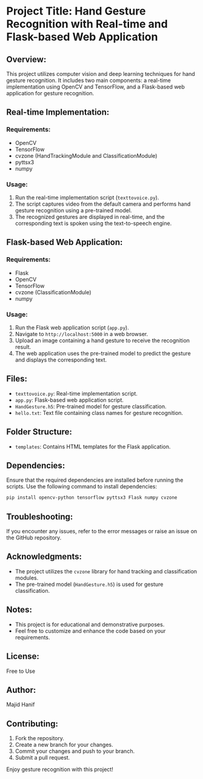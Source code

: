 # Project Title: Hand Gesture Recognition with Real-time and Flask-based Web Application

## Overview:
This project utilizes computer vision and deep learning techniques for hand gesture recognition. It includes two main components: a real-time implementation using OpenCV and TensorFlow, and a Flask-based web application for gesture recognition.

## Real-time Implementation:
### Requirements:
- OpenCV
- TensorFlow
- cvzone (HandTrackingModule and ClassificationModule)
- pyttsx3
- numpy

### Usage:
1. Run the real-time implementation script (`texttovoice.py`).
2. The script captures video from the default camera and performs hand gesture recognition using a pre-trained model.
3. The recognized gestures are displayed in real-time, and the corresponding text is spoken using the text-to-speech engine.

## Flask-based Web Application:
### Requirements:
- Flask
- OpenCV
- TensorFlow
- cvzone (ClassificationModule)
- numpy

### Usage:
1. Run the Flask web application script (`app.py`).
2. Navigate to `http://localhost:5000` in a web browser.
3. Upload an image containing a hand gesture to receive the recognition result.
4. The web application uses the pre-trained model to predict the gesture and displays the corresponding text.

## Files:
- `texttovoice.py`: Real-time implementation script.
- `app.py`: Flask-based web application script.
- `HandGesture.h5`: Pre-trained model for gesture classification.
- `hello.txt`: Text file containing class names for gesture recognition.

## Folder Structure:
- `templates`: Contains HTML templates for the Flask application.

## Dependencies:
Ensure that the required dependencies are installed before running the scripts. Use the following command to install dependencies:
```bash
pip install opencv-python tensorflow pyttsx3 Flask numpy cvzone
```

## Troubleshooting:
If you encounter any issues, refer to the error messages or raise an issue on the GitHub repository.

## Acknowledgments:
- The project utilizes the `cvzone` library for hand tracking and classification modules.
- The pre-trained model (`HandGesture.h5`) is used for gesture classification.

## Notes:
- This project is for educational and demonstrative purposes.
- Feel free to customize and enhance the code based on your requirements.

## License:
Free to Use

## Author:
Majid Hanif

## Contributing:
1. Fork the repository.
2. Create a new branch for your changes.
3. Commit your changes and push to your branch.
4. Submit a pull request.


Enjoy gesture recognition with this project!
